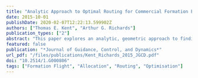 ```yaml
---
title: "Analytic Approach to Optimal Routing for Commercial Formation Flight"
date: 2015-10-01
publishDate: 2020-02-07T12:22:13.599902Z
authors: ["Thomas E. Kent", "Arthur G. Richards"]
publication_types: ["2"]
abstract: "This paper explores an analytic, geometric approach to finding optimal routes for commercial formation flight. A weighted extension of the classical Fermat point problem is used to develop a scalable methodology for the formation routing problem, enabling quick calculation of formation costs. This rapid evaluation allows the large-scale fleet assignment problem to be solved via a mixed integer linear program in reasonable time. Weighting schemes for aircraft performance characteristics are first introduced and then extended to allow for differential rates of fuel burn. Finally, a case study for 210 transatlantic flight routes is presented, with results showing possible average fuel-burn savings against solo flight of around 8.7% for formations of two and 13.1% for formations of up to three."
featured: false
publication: "*Journal of Guidance, Control, and Dynamics*"
url_pdf: "/files/publications/Kent_Richards_2015_JGCD.pdf"
doi: "10.2514/1.G000806"
tags: ["Formation Flight", "Allocation", "Routing", "Optimisation"]
---
```


